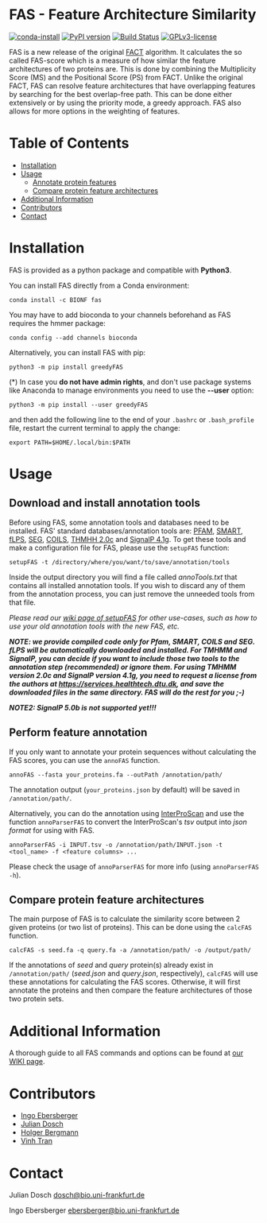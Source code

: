 # FAS - Feature Architecture Similarity
[![conda-install](https://anaconda.org/bionf/hamstr/badges/installer/conda.svg)](https://anaconda.org/bionf/fas)
[![PyPI version](https://badge.fury.io/py/greedyFAS.svg)](https://badge.fury.io/py/greedyFAS)
[![Build Status](https://travis-ci.com/BIONF/FAS.svg?branch=master)](https://travis-ci.com/BIONF/FAS)
[![GPLv3-license](https://anaconda.org/bionf/hamstr/badges/license.svg)](https://www.gnu.org/licenses/gpl-3.0.de.html)

FAS is a new release of the original [FACT](https://bmcbioinformatics.biomedcentral.com/articles/10.1186/1471-2105-11-417) algorithm. It calculates the so called FAS-score which is a measure of how similar the feature architectures of two proteins are. This is done by combining the Multiplicity Score (MS) and the Positional Score (PS) from FACT. Unlike the original FACT, FAS can resolve feature architectures that have overlapping features by searching for the best overlap-free path. This can be done either extensively or by using the priority mode, a greedy approach. FAS also allows for more options in the weighting of features.

# Table of Contents
* [Installation](#installation)
* [Usage](#usage)
  * [Annotate protein features](#annotate-protein-features)
  * [Compare protein feature architectures](#compare-protein-feature-architectures)
* [Additional Information](#additional-information)
* [Contributors](#contributors)
* [Contact](#contact)

# Installation

FAS is provided as a python package and compatible with **Python3**.

You can install FAS directly from a Conda environment:
```
conda install -c BIONF fas
```
You may have to add bioconda to your channels beforehand as FAS requires the hmmer package:
```
conda config --add channels bioconda
```

Alternatively, you can install FAS with pip:
```
python3 -m pip install greedyFAS
```

(\*) In case you **do not have admin rights**, and don't use package systems like Anaconda to manage environments you need to use the **--user** option:
```
python3 -m pip install --user greedyFAS
```

and then add the following line to the end of your `.bashrc` or `.bash_profile` file, restart the current terminal to apply the change:
```
export PATH=$HOME/.local/bin:$PATH
```

# Usage

## Download and install annotation tools
Before using FAS, some annotation tools and databases need to be installed. FAS' standard databases/annotation tools are: [PFAM](https://pfam.xfam.org/), [SMART](http://smart.embl-heidelberg.de/), [fLPS](http://biology.mcgill.ca/faculty/harrison/flps.html), [SEG](http://www.biology.wustl.edu/gcg/seg.html), [COILS](https://embnet.vital-it.ch/software/COILS_form.html), [THMHH 2.0c](http://www.cbs.dtu.dk/services/TMHMM/) and [SignalP 4.1g](http://www.cbs.dtu.dk/services/SignalP/). To get these tools and make a configuration file for FAS, please use the `setupFAS` function:
```
setupFAS -t /directory/where/you/want/to/save/annotation/tools
```
Inside the output directory you will find a file called *annoTools.txt* that contains all installed annotation tools. If you wish to discard any of them from the annotation process, you can just remove the unneeded tools from that file.

*Please read our [wiki page of setupFAS](https://github.com/BIONF/FAS/wiki/setupFAS) for other use-cases, such as how to use your old annotation tools with the new FAS, etc.*

__*NOTE: we provide compiled code only for Pfam, SMART, COILS and SEG. fLPS will be automatically downloaded and installed. For TMHMM and SignalP, you can decide if you want to include those two tools to the annotation step (recommended) or ignore them. For using TMHMM version 2.0c and SignalP version 4.1g, you need to request a license from the authors at https://services.healthtech.dtu.dk, and save the downloaded files in the same directory. FAS will do the rest for you ;-)*__

__*NOTE2: SignalP 5.0b is not supported yet!!!*__

## Perform feature annotation

If you only want to annotate your protein sequences without calculating the FAS scores, you can use the `annoFAS` function.

```
annoFAS --fasta your_proteins.fa --outPath /annotation/path/
```

The annotation output (`your_proteins.json` by default) will be saved in `/annotation/path/`.

Alternatively, you can do the annotation using [InterProScan](https://www.ebi.ac.uk/interpro/about/interproscan/) and use the function `annoParserFAS` to convert the InterProScan's *tsv* output into *json format* for using with FAS.

```
annoParserFAS -i INPUT.tsv -o /annotation/path/INPUT.json -t <tool_name> -f <feature columns> ...
```

Please check the usage of `annoParserFAS` for more info (using `annoParserFAS -h`).

## Compare protein feature architectures

The main purpose of FAS is to calculate the similarity score between 2 given proteins (or two list of proteins). This can be done using the `calcFAS` function.

```
calcFAS -s seed.fa -q query.fa -a /annotation/path/ -o /output/path/
```
If the annotations of *seed* and *query* protein(s) already exist in `/annotation/path/` (*seed.json* and *query.json*, respectively), `calcFAS` will use these annotations for calculating the FAS scores. Otherwise, it will first annotate the proteins and then compare the feature architectures of those two protein sets.

# Additional Information

A thorough guide to all FAS commands and options can be found at [our WIKI page](https://github.com/BIONF/FAS/wiki).

# Contributors
- [Ingo Ebersberger](https://github.com/ebersber)
- [Julian Dosch](https://github.com/JuRuDo)
- [Holger Bergmann](https://github.com/holgerbgm)
- [Vinh Tran](https://github.com/trvinh)

# Contact
Julian Dosch dosch@bio.uni-frankfurt.de

Ingo Ebersberger ebersberger@bio.uni-frankfurt.de
